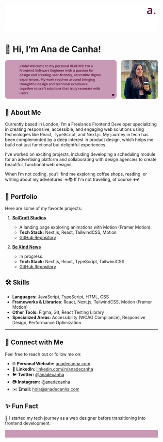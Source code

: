 ![Cover](/assets/notion-cover.png)

# 👋 Hi, I’m Ana de Canha!

![Ana de Canha](/assets/message-card.png)

## 🚀 About Me

Currently based in London, I’m a Freelance Frontend Developer specializing in creating responsive, accessible, and engaging web solutions using technologies like React, TypeScript, and Next.js. My journey in tech has been complemented by a deep interest in product design, which helps me build not just functional but delightful experiences.

I’ve worked on exciting projects, including developing a scheduling module for an advertising platform and collaborating with design agencies to create beautiful, functional web designs.

When I’m not coding, you’ll find me exploring coffee shops, reading, or writing about my adventures. ☕📚 If I'm not traveling, of course ✈️💕

## 📂 Portfolio

Here are some of my favorite projects:

1. **[SolCraft Studios](https://your-deployed-site-link.com)**

   - A landing page exploring animations with Motion (Framer Motion).
   - **Tech Stack:** Next.js, React, TailwindCSS, Motion
   - [GitHub Repository](https://github.com/AnaDeCanha/solcraft-studios)

2. **[Be Kind News](--)**

   - In progress.
   - **Tech Stack:** Next.js, React, TypeScript, TailwindCSS
   - [GitHub Repository](https://github.com/AnaDeCanha)

## 🛠️ Skills

- **Languages:** JavaScript, TypeScript, HTML, CSS
- **Frameworks & Libraries:** React, Next.js, TailwindCSS, Motion (Framer Motion)
- **Other Tools:** Figma, Git, React Testing Library
- **Specialized Areas:** Accessibility (WCAG Compliance), Responsive Design, Performance Optimization

---

## 🔗 Connect with Me

Feel free to reach out or follow me on:

- 🌐 **Personal Website:** [anadecanha.com](https://www.anadecanha.com)
- 💼 **LinkedIn:** [linkedin.com/in/anadecanha](https://www.linkedin.com/in/ana-de-canha-708443125/)
- 🐦 **Twitter:** [@anadecanha](https://x.com/anadecanha)
- 📷 **Instagram:** [@anadecanha](https://www.instagram.com/anadecanha/)
- ✉️ **Email:** [hola@anadecanha.com](mailto:hola@anadecanha.com)

## ✨ Fun Fact

🎨 I started my tech journey as a web designer before transitioning into frontend development.

![Footer](/assets/notion-footer.png)
